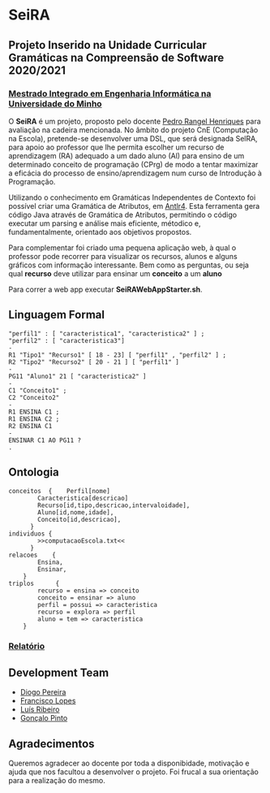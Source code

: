 # SeiRA
## Projeto Inserido na Unidade Curricular Gramáticas na Compreensão de Software 2020/2021
### [Mestrado Integrado em Engenharia Informática na Universidade do Minho](https://miei.di.uminho.pt/)

O **SeiRA** é um projeto, proposto pelo docente [Pedro Rangel Henriques](http://algoritmi.uminho.pt/member-profile/pedro-manuel-rangel-santos-henriques/0000187/) para avaliação na cadeira mencionada. No âmbito do projeto CnE (Computação na Escola), pretende-se desenvolver uma DSL, que será designada SelRA, para apoio ao professor que lhe permita escolher um recurso de aprendizagem (RA) adequado a um dado aluno
(Al) para ensino de um determinado conceito de programação (CPrg) de modo a tentar maximizar a eficácia do
processo de ensino/aprendizagem num curso de Introdução à Programação.

Utilizando o conhecimento em Gramáticas Independentes de Contexto foi possível criar uma Gramática de Atributos, em [Antlr4](https://www.antlr.org/). Esta ferramenta gera código Java através de Gramática de Atributos, permitindo o código executar um parsing e análise mais eficiente, métodico e, fundamentalmente, orientado aos objetivos propostos. 

Para complementar foi criado uma pequena aplicação web, à qual o professor pode recorrer para visualizar os recursos, alunos e alguns gráficos com informação interessante. Bem como as perguntas, ou seja qual **recurso** deve utilizar para ensinar um **conceito** a um **aluno**


Para correr a web app executar **SeiRAWebAppStarter.sh**.

## Linguagem Formal
```
"perfil1" : [ "caracteristica1", "caracteristica2" ] ;
"perfil2" : [ "caracteristica3"]
-
R1 "Tipo1" "Recurso1" [ 18 - 23] [ "perfil1" , "perfil2" ] ;
R2 "Tipo2" "Recurso2" [ 20 - 21 ] [ "perfil1" ]
-
PG11 "Aluno1" 21 [ "caracteristica2" ]
-
C1 "Conceito1" ;
C2 "Conceito2"
-
R1 ENSINA C1 ;
R1 ENSINA C2 ;
R2 ENSINA C1
-
ENSINAR C1 AO PG11 ?
. 
```

## Ontologia
```
conceitos  { 	Perfil[nome]
		Caracteristica[descricao]
		Recurso[id,tipo,descricao,intervaloidade], 
		Aluno[id,nome,idade],  
		Conceito[id,descricao], 
	  }
individuos { 
		>>computacaoEscola.txt<<
	  }
relacoes    { 
		Ensina,
		Ensinar, 	
	}
triplos      { 	
		recurso = ensina => conceito 
		conceito = ensinar => aluno
		perfil = possui => caracteristica
		recurso = explora => perfil
		aluno = tem => caracteristica
 	}
```

### [Relatório](https://github.com/chico2911/SeiRA/tree/master/Docs/Relatório_Grupo10_Projeto1_GCS.pdf)

## Development Team

* [Diogo Pereira](https://github.com/dpereira7)
* [Francisco Lopes](https://github.com/chico2911)
* [Luís Ribeiro](https://github.com/luis1ribeiro)
* [Gonçalo Pinto](https://github.com/GRP99)

## Agradecimentos

Queremos agradecer ao docente por toda a disponibidade, motivação e ajuda que nos facultou a desenvolver o projeto. Foi frucal a sua orientação para a realização do mesmo.